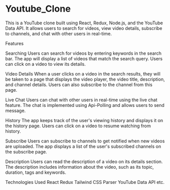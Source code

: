 # Youtube_Clone

This is a YouTube clone built using React, Redux, Node.js, and the YouTube Data API. It allows users to search for videos, view video details, subscribe to channels, and chat with other users in real-time.

Features

Searching
Users can search for videos by entering keywords in the search bar. The app will display a list of videos that match the search query. Users can click on a video to view its details.

Video Details
When a user clicks on a video in the search results, they will be taken to a page that displays the video player, the video title, description, and channel details. Users can also subscribe to the channel from this page.

Live Chat
Users can chat with other users in real-time using the live chat feature. The chat is implemented using Api-Polling and allows users to send message.

History
The app keeps track of the user's viewing history and displays it on the history page. Users can click on a video to resume watching from history.

Subscribe
Users can subscribe to channels to get notified when new videos are uploaded. The app displays a list of the user's subscribed channels on the subscribe page.

Description
Users can read the description of a video on its details section. The description includes information about the video, such as its topic, duration, tags and keywords.


Technologies Used
React
Redux
Tailwind CSS
Parser
YouTube Data API etc.
